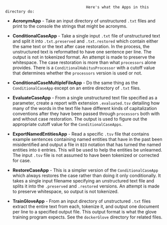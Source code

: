                                         Here's what the Apps in this directory do:

* **AcronymApp** - Take an input directory of unstructured `.txt` files and print to the console the strings that might be acronyms.


* **ConditionalCaseApp** - Take a single input `.txt` file of unstructured text and split it into `.txt.preserved` and `.txt.restored` which contain either the same text or the text after case restoration.  In the process, the unstructured text is reformatted to have one sentence per line.  The output is not in tokenized format.  An attempt is made to preserve the whitespace.  The case restoration is more than what `processors` alone provides.  There is a `ConditionalHabitusProcessor` with a cutoff value that determines whether the `processors` version is used or not.


* **ConditionalCaseMultipleFileApp** - Do the same thing as the `ConditionalCaseApp` except on an entire directory of `.txt` files.


* **EvaluateCaseApp** - From a single unstructured text file specified as a parameter, create a report with extension `.evaluated.tsv` detailing how many of the words in the text file have different kinds of capitalization conventions after they have been passed through `processors` both with and without case restoration.  The output is used to figure out the appropriate cutoff value for the `ConditionalCaseApps`.


* **ExportNamedEntitiesApp** - Read a specific `.tsv` file that contains example sentences containing named entities that have in the past been misidentified and output a file in `BIO` notation that has turned the named entities into `O` entries.  This will be used to help the entities be unlearned.  The input `.tsv` file is not assumed to have been tokenized or corrected for case.


* **RestoreCaseApp** - This is a simpler version of the `ConditionalCaseApp` which always restores the case rather than doing it only conditionally.  It takes a single input filename specifying an unstructured text file and splits it into the `.preserved` and `.restored` versions.  An attempt is made to preserve whitespace, so output is not tokenized.


* **TrainGloveApp** - From an input directory of unstructured `.txt` files extract the entire text from each, tokenize it, and output one document per line to a specified output file.  This output format is what the glove training program expects.  See the `dockerGlove` directory for related files.
